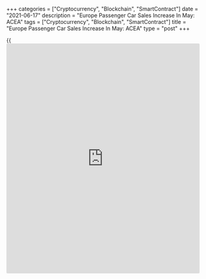 +++
categories = ["Cryptocurrency", "Blockchain", "SmartContract"]
date = "2021-06-17"
description = "Europe Passenger Car Sales Increase In May: ACEA"
tags = ["Cryptocurrency", "Blockchain", "SmartContract"]
title = "Europe Passenger Car Sales Increase In May: ACEA"
type = "post"
+++

{{<iframe id="large-banner" src="https://www.bounty.group/#slide=1.0" width="100%" height="600" scrolling="no" style="border: 0px solid rgb(216, 221, 230); border-radius: 3px;">}}

Europe's passenger car registrations increased sharply in May, the
European Automobile Manufacturers' Association, or ACEA, said on
Thursday.

Passenger car sales advanced 53.4 percent year-on-year in May, after
expanding 218.6 percent in April due to the low base of comparison.
Sales totaled 891,665 units.  
  
In volume [terms](https://www.fintechee.com/terms/), Spain posted the biggest increase of 177.8 percent in
May. The EU's three other key car [markets][1] also did well in May.
Sales in France grew 46.4 percent and by 43 percent in Italy. Germany's
car registrations were up 37.2 percent.

During January to May period, EU demand for new cars increased 29.5
percent to reach 4.3 million units. The steep declines in the first two
months of 2021 were counterbalanced by rises in March, April and May.

For comments and feedback [contact](https://www.playgroundfx.com/contact/): editorial@rtt[news](https://www.letsplayfx.com/blog/forex-news-website/).com

[Economic News][2]

 **What parts of the world are seeing the best (and worst) economic
performances lately? Click[here][3] to check out our [Econ Scorecard][3]
and find out! See up-to-the-moment [ranking](https://www.playgroundfx.com/blog/crypto-exchange-ranking/)s for the best and worst
performers in [GDP][4], [unemployment rate][5], [inflation][6] and much
more.**

   1. www.rtt[news](https://www.letsplayfx.com/blog/forex-news-website/).com/Content/Markets.aspx
   2. www.rtt[news](https://www.letsplayfx.com/blog/forex-news-website/).com/Content/EconomicNews.aspx
   3. www.rtt[news](https://www.letsplayfx.com/blog/forex-news-website/).com/economic-scorecard/world-rank/retail-sales/highest-performance.aspx
   4. www.rtt[news](https://www.letsplayfx.com/blog/forex-news-website/).com/economic-scorecard/world-rank/GDP/highest-performance.aspx
   5. www.rtt[news](https://www.letsplayfx.com/blog/forex-news-website/).com/economic-scorecard/world-rank/unemployment-rate/lowest-performance.aspx
   6. www.rtt[news](https://www.letsplayfx.com/blog/forex-news-website/).com/economic-scorecard/world-rank/CPI/highest-performance.aspx